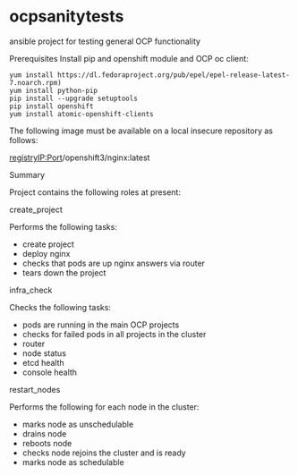 # ocpsanitytests
ansible project for testing general OCP functionality

Prerequisites
Install pip and openshift module and OCP oc client:

    yum install https://dl.fedoraproject.org/pub/epel/epel-release-latest-7.noarch.rpm)
    yum install python-pip
    pip install --upgrade setuptools
    pip install openshift
    yum install atomic-openshift-clients

The following image must be available on a local insecure repository as follows:

<registryIP:Port>/openshift3/nginx:latest


Summary

Project contains the following roles at present:

create_project

Performs the following tasks:
- create project
- deploy nginx
- checks that pods are up nginx answers via router
- tears down the project

infra_check

Checks the following tasks:
- pods are running in the main OCP projects
- checks for failed pods in all projects in the cluster
- router
- node status 
- etcd health
- console health

restart_nodes

Performs the following for each node in the cluster:
- marks node as unschedulable
- drains node
- reboots node 
- checks node rejoins the cluster and is ready
- marks node as schedulable


